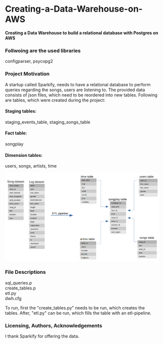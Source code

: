 # Creating-a-Data-Warehouse-on-AWS
**Creating a Data Warehouse to build a relational database with Postgres on AWS**

### Follwoing are the used libraries
configparser, psycopg2

### Project Motivation
A startup called Sparkify, needs to have a relational database to perform queries regarding the songs, users are listening to. The provided data consists of json files, which need to be reordered into new tables.
Following are tables, which were created during the project: 

#### Staging tables:
staging_events_table, staging_songs_table

#### Fact table:
songplay

#### Dimension tables:
users, songs, artists, time

![alt text](https://github.com/riconaef/Creating-a-Data-Warehouse-on-AWS/blob/main/starschema.png)

### File Descriptions
sql_queries.p<br />
create_tables.p<br />
etl.py<br />
dwh.cfg<br />

To run, first the "create_tables.py" needs to be run, which creates the tables. After, "etl.py" can be run, which fills the table with an etl-pipeline. 


### Licensing, Authors, Acknowledgements
I thank Sparkify for offering the data.

